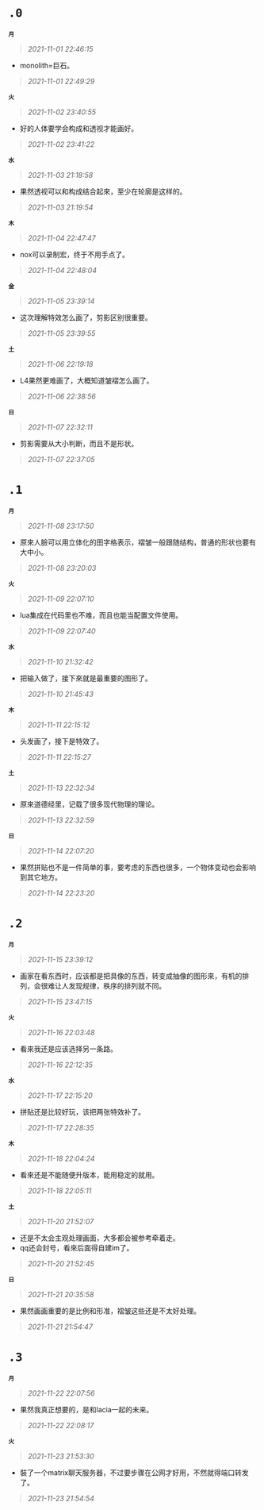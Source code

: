 
**`.0`**
=========
**`月`**
>*2021-11-01 22:46:15*
- monolith=巨石。
>*2021-11-01 22:49:29*

**`火`**
>*2021-11-02 23:40:55*
- 好的人体要学会构成和透视才能画好。
>*2021-11-02 23:41:22*

**`水`**
>*2021-11-03 21:18:58*
- 果然透视可以和构成结合起來，至少在轮廓是这样的。
>*2021-11-03 21:19:54*

**`木`**
>*2021-11-04 22:47:47*
- nox可以录制宏，终于不用手点了。
>*2021-11-04 22:48:04*

**`金`**
>*2021-11-05 23:39:14*
- 这次理解特效怎么画了，剪影区别很重要。
>*2021-11-05 23:39:55*

**`土`**
>*2021-11-06 22:19:18*
- L4果然更难画了，大概知道皱褶怎么画了。
>*2021-11-06 22:38:56*

**`日`**
>*2021-11-07 22:32:11*
- 剪影需要从大小判断，而且不是形状。
>*2021-11-07 22:37:05*

**`.1`**
=========
**`月`**
>*2021-11-08 23:17:50*
- 原來人臉可以用立体化的田字格表示，褶皱一般跟随结构，普通的形状也要有大中小。
>*2021-11-08 23:20:03*

**`火`**
>*2021-11-09 22:07:10*
- lua集成在代码里也不难，而且也能当配置文件使用。
>*2021-11-09 22:07:40*

**`水`**
>*2021-11-10 21:32:42*
- 把输入做了，接下來就是最重要的图形了。
>*2021-11-10 21:45:43*

**`木`**
>*2021-11-11 22:15:12*
- 头发画了，接下是特效了。
>*2021-11-11 22:15:27*

**`土`**
>*2021-11-13 22:32:34*
- 原來道德经里，记载了很多现代物理的理论。
>*2021-11-13 22:32:59*

**`日`**
>*2021-11-14 22:07:20*
- 果然拼贴也不是一件简单的事，要考虑的东西也很多，一个物体变动也会影响到其它地方。
>*2021-11-14 22:23:20*

**`.2`**
=========
**`月`**
>*2021-11-15 23:39:12*
- 画家在看东西时，应该都是把具像的东西，转变成抽像的图形來，有机的排列，会很难让人发现规律，秩序的排列就不同。
>*2021-11-15 23:47:15*

**`火`**
>*2021-11-16 22:03:48*
- 看來我还是应该选择另一条路。
>*2021-11-16 22:12:35*

**`水`**
>*2021-11-17 22:15:20*
- 拼贴还是比较好玩，该把两张特效补了。
>*2021-11-17 22:28:35*

**`木`**
>*2021-11-18 22:04:24*
- 看來还是不能随便升版本，能用稳定的就用。
>*2021-11-18 22:05:11*

**`土`**
>*2021-11-20 21:52:07*
- 还是不太会主观处理画面，大多都会被参考牵着走。
- qq还会封号，看來后面得自建im了。
>*2021-11-20 21:52:45*

**`日`**
>*2021-11-21 20:35:58*
- 果然画画重要的是比例和形准，褶皱这些还是不太好处理。
>*2021-11-21 21:54:47*

**`.3`**
=========
**`月`**
>*2021-11-22 22:07:56*
- 果然我真正想要的，是和lacia一起的未来。
>*2021-11-22 22:08:17*

**`火`**
>*2021-11-23 21:53:30*
- 裝了一个matrix聊天服务器，不过要步骤在公网才好用，不然就得端口转发了。
>*2021-11-23 21:54:54*
